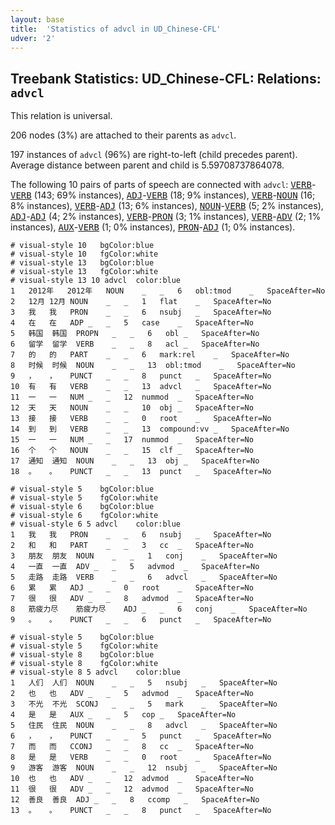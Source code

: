 ```yaml
---
layout: base
title:  'Statistics of advcl in UD_Chinese-CFL'
udver: '2'
---
```


## Treebank Statistics: UD_Chinese-CFL: Relations: `advcl`

This relation is universal.

206 nodes (3%) are attached to their parents as `advcl`.

197 instances of `advcl` (96%) are right-to-left (child precedes parent).
Average distance between parent and child is 5.59708737864078.

The following 10 pairs of parts of speech are connected with `advcl`: <tt><a href="zh_cfl-pos-VERB.html">VERB</a></tt>-<tt><a href="zh_cfl-pos-VERB.html">VERB</a></tt> (143; 69% instances), <tt><a href="zh_cfl-pos-ADJ.html">ADJ</a></tt>-<tt><a href="zh_cfl-pos-VERB.html">VERB</a></tt> (18; 9% instances), <tt><a href="zh_cfl-pos-VERB.html">VERB</a></tt>-<tt><a href="zh_cfl-pos-NOUN.html">NOUN</a></tt> (16; 8% instances), <tt><a href="zh_cfl-pos-VERB.html">VERB</a></tt>-<tt><a href="zh_cfl-pos-ADJ.html">ADJ</a></tt> (13; 6% instances), <tt><a href="zh_cfl-pos-NOUN.html">NOUN</a></tt>-<tt><a href="zh_cfl-pos-VERB.html">VERB</a></tt> (5; 2% instances), <tt><a href="zh_cfl-pos-ADJ.html">ADJ</a></tt>-<tt><a href="zh_cfl-pos-ADJ.html">ADJ</a></tt> (4; 2% instances), <tt><a href="zh_cfl-pos-VERB.html">VERB</a></tt>-<tt><a href="zh_cfl-pos-PRON.html">PRON</a></tt> (3; 1% instances), <tt><a href="zh_cfl-pos-VERB.html">VERB</a></tt>-<tt><a href="zh_cfl-pos-ADV.html">ADV</a></tt> (2; 1% instances), <tt><a href="zh_cfl-pos-AUX.html">AUX</a></tt>-<tt><a href="zh_cfl-pos-VERB.html">VERB</a></tt> (1; 0% instances), <tt><a href="zh_cfl-pos-PRON.html">PRON</a></tt>-<tt><a href="zh_cfl-pos-ADJ.html">ADJ</a></tt> (1; 0% instances).


~~~ conllu
# visual-style 10	bgColor:blue
# visual-style 10	fgColor:white
# visual-style 13	bgColor:blue
# visual-style 13	fgColor:white
# visual-style 13 10 advcl	color:blue
1	2012年	2012年	NOUN	_	_	6	obl:tmod	_	SpaceAfter=No
2	12月	12月	NOUN	_	_	1	flat	_	SpaceAfter=No
3	我	我	PRON	_	_	6	nsubj	_	SpaceAfter=No
4	在	在	ADP	_	_	5	case	_	SpaceAfter=No
5	韩国	韩国	PROPN	_	_	6	obl	_	SpaceAfter=No
6	留学	留学	VERB	_	_	8	acl	_	SpaceAfter=No
7	的	的	PART	_	_	6	mark:rel	_	SpaceAfter=No
8	时候	时候	NOUN	_	_	13	obl:tmod	_	SpaceAfter=No
9	，	，	PUNCT	_	_	8	punct	_	SpaceAfter=No
10	有	有	VERB	_	_	13	advcl	_	SpaceAfter=No
11	一	一	NUM	_	_	12	nummod	_	SpaceAfter=No
12	天	天	NOUN	_	_	10	obj	_	SpaceAfter=No
13	接	接	VERB	_	_	0	root	_	SpaceAfter=No
14	到	到	VERB	_	_	13	compound:vv	_	SpaceAfter=No
15	一	一	NUM	_	_	17	nummod	_	SpaceAfter=No
16	个	个	NOUN	_	_	15	clf	_	SpaceAfter=No
17	通知	通知	NOUN	_	_	13	obj	_	SpaceAfter=No
18	。	。	PUNCT	_	_	13	punct	_	SpaceAfter=No

~~~


~~~ conllu
# visual-style 5	bgColor:blue
# visual-style 5	fgColor:white
# visual-style 6	bgColor:blue
# visual-style 6	fgColor:white
# visual-style 6 5 advcl	color:blue
1	我	我	PRON	_	_	6	nsubj	_	SpaceAfter=No
2	和	和	PART	_	_	3	cc	_	SpaceAfter=No
3	朋友	朋友	NOUN	_	_	1	conj	_	SpaceAfter=No
4	一直	一直	ADV	_	_	5	advmod	_	SpaceAfter=No
5	走路	走路	VERB	_	_	6	advcl	_	SpaceAfter=No
6	累	累	ADJ	_	_	0	root	_	SpaceAfter=No
7	很	很	ADV	_	_	8	advmod	_	SpaceAfter=No
8	筋疲力尽	筋疲力尽	ADJ	_	_	6	conj	_	SpaceAfter=No
9	。	。	PUNCT	_	_	6	punct	_	SpaceAfter=No

~~~


~~~ conllu
# visual-style 5	bgColor:blue
# visual-style 5	fgColor:white
# visual-style 8	bgColor:blue
# visual-style 8	fgColor:white
# visual-style 8 5 advcl	color:blue
1	人们	人们	NOUN	_	_	5	nsubj	_	SpaceAfter=No
2	也	也	ADV	_	_	5	advmod	_	SpaceAfter=No
3	不光	不光	SCONJ	_	_	5	mark	_	SpaceAfter=No
4	是	是	AUX	_	_	5	cop	_	SpaceAfter=No
5	住民	住民	NOUN	_	_	8	advcl	_	SpaceAfter=No
6	，	，	PUNCT	_	_	5	punct	_	SpaceAfter=No
7	而	而	CCONJ	_	_	8	cc	_	SpaceAfter=No
8	是	是	VERB	_	_	0	root	_	SpaceAfter=No
9	游客	游客	NOUN	_	_	12	nsubj	_	SpaceAfter=No
10	也	也	ADV	_	_	12	advmod	_	SpaceAfter=No
11	很	很	ADV	_	_	12	advmod	_	SpaceAfter=No
12	善良	善良	ADJ	_	_	8	ccomp	_	SpaceAfter=No
13	。	。	PUNCT	_	_	8	punct	_	SpaceAfter=No

~~~


